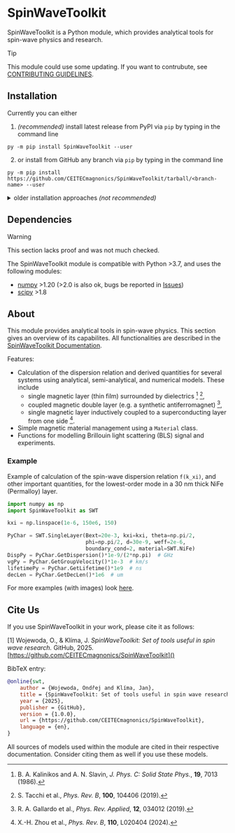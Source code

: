# SpinWaveToolkit

SpinWaveToolkit is a Python module, which provides analytical tools for spin-wave physics and research.

> [!TIP]
> This module could use some updating. If you want to contrubute, see [CONTRIBUTING GUIDELINES](CONTRIBUTING.md).


## Installation

Currently you can either 
1. *(recommended)* install latest release from PyPI via `pip` by typing in the command line
```
py -m pip install SpinWaveToolkit --user
```
2. or install from GitHub any branch via `pip` by typing in the command line
```
py -m pip install https://github.com/CEITECmagnonics/SpinWaveToolkit/tarball/<branch-name> --user
```
<details>
<summary> older installation approaches <i>(not recommended)</i> </summary>

3. or copy the [SpinWaveToolkit][SWTpy] folder to your `site-packages` folder manually. Usually (on Windows machines) located at
```
C:\Users\<user>\AppData\Roaming\Python\Python<python-version>\site-packages
```
for user-installed modules, or at 
```
C:\<python-installation-folder>\Python<python-version>\Lib\site-packages
```
for global modules.
</details>


## Dependencies

> [!WARNING]
> This section lacks proof and was not much checked.

The SpinWaveToolkit module is compatible with Python >3.7, and uses the following modules:
- [numpy] >1.20 (>2.0 is also ok, bugs be reported in [Issues])
- [scipy] >1.8

## About
This module provides analytical tools in spin-wave physics. This section gives an overview of its capabilites. All functionalities are described in the [SpinWaveToolkit Documentation][docs].

Features:
- Calculation of the dispersion relation and derived quantities for several systems using analytical, semi-analytical, and numerical models. These include
  - single magnetic layer (thin film) surrounded by dielectrics [^1] [^2],
  - coupled magnetic double layer (e.g. a synthetic antiferromagnet) [^3],
  - single magnetic layer inductively coupled to a superconducting layer from one side [^4].
- Simple magnetic material management using a `Material` class.
- Functions for modelling Brillouin light scattering (BLS) signal and experiments.


### Example
Example of calculation of the spin-wave dispersion relation `f(k_xi)`, and other important quantities, for the lowest-order mode in a 30 nm thick NiFe (Permalloy) layer.
```Python
import numpy as np
import SpinWaveToolkit as SWT

kxi = np.linspace(1e-6, 150e6, 150)

PyChar = SWT.SingleLayer(Bext=20e-3, kxi=kxi, theta=np.pi/2,
                         phi=np.pi/2, d=30e-9, weff=2e-6,
                         boundary_cond=2, material=SWT.NiFe)
DispPy = PyChar.GetDispersion()*1e-9/(2*np.pi)  # GHz
vgPy = PyChar.GetGroupVelocity()*1e-3  # km/s
lifetimePy = PyChar.GetLifetime()*1e9  # ns
decLen = PyChar.GetDecLen()*1e6  # um
```
For more examples (with images) look [here](https://ceitecmagnonics.github.io/SpinWaveToolkit/stable/examples.html).

## Cite Us

If you use SpinWaveToolkit in your work, please cite it as follows:

[1] Wojewoda, O., & Klíma, J. *SpinWaveToolkit: Set of tools useful in spin wave research.* GitHub, 2025. [https://github.com/CEITECmagnonics/SpinWaveToolkit]()


BibTeX entry:
``` BibTeX
@online{swt,
    author = {Wojewoda, Ondřej and Klíma, Jan},
    title = {SpinWaveToolkit: Set of tools useful in spin wave research},
    year = {2025},
    publisher = {GitHub},
    version = {1.0.0},
    url = {https://github.com/CEITECmagnonics/SpinWaveToolkit},
    language = {en},
}
```

All sources of models used within the module are cited in their respective documentation. Consider citing them as well if you use these models.



[^1]: B. A. Kalinikos and A. N. Slavin, *J. Phys. C: Solid State Phys.*, **19**, 7013 (1986).
[^2]: S. Tacchi et al., *Phys. Rev. B*, **100**, 104406 (2019).
[^3]: R. A. Gallardo et al., *Phys. Rev. Applied*, **12**, 034012 (2019).
[^4]: X.-H. Zhou et al., *Phys. Rev. B*, **110**, L020404 (2024).


[SWTpy]:SpinWaveToolkit
[numpy]:https://numpy.org/
[scipy]:https://scipy.org/
[Issues]:https://github.com/CEITECmagnonics/SpinWaveToolkit/issues
[docs]:https://ceitecmagnonics.github.io/SpinWaveToolkit/stable/

